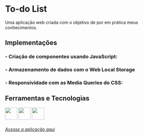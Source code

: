 # To-do List
Uma aplicação web criada com o objetivo de por em prática meus conhecimentos.



## Implementações
### - Criação de componentes usando JavaScript: 
### - Armazenamento de dados com o Web Local Storage
### - Responsividade com as Media Queries do CSS:


## Ferramentas e Tecnologias
<img src="https://cdn.jsdelivr.net/gh/devicons/devicon/icons/html5/html5-original.svg" width="40px" height="40px"/> <img src="https://cdn.jsdelivr.net/gh/devicons/devicon/icons/css3/css3-original.svg" width="40px" height="40px"/> <img src="https://cdn.jsdelivr.net/gh/devicons/devicon/icons/javascript/javascript-original.svg" width="40px" height="40px"/>



###### <a href="https://lordaval.github.io/agencia-de-viagens/index.html">Acesse a aplicação aqui</a>

